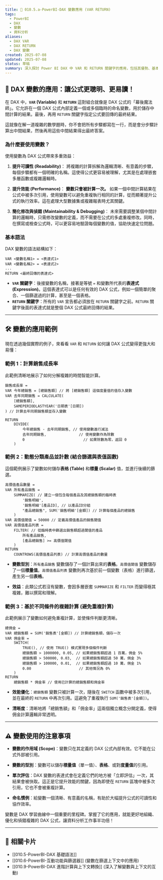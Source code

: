 ```yaml
---
title: 🧮 010.5.a-PowerBI-DAX 變數應用 (VAR RETURN)
tags:
  - PowerBI
  - DAX
  - 變數
  - 資料分析
aliases:
  - DAX VAR
  - DAX RETURN
  - DAX 變數
created: 2025-07-08
updated: 2025-07-08
status: 草稿
summary: 深入探討 Power BI DAX 中 VAR 和 RETURN 關鍵字的應用，包括其優勢、基本語法及多種實用範例，以提升 DAX 公式的可讀性、效能與可維護性。
---
```


## 🧮 DAX 變數的應用：讓公式更聰明、更易讀！

在 DAX 中，**`VAR` (Variable)** 和 **`RETURN`** 這對組合就像是 DAX 公式的「幕後魔法師」。它允許在一個 DAX 公式內部定義一個或多個臨時的命名變數，用於儲存中間計算的結果。最後，再用 `RETURN` 關鍵字指定公式要回傳的最終結果。

這就像在解一道複雜的數學題時，你不會把所有步驟都寫在一行，而是會分步驟計算出中間結果，然後再用這些中間結果得出最終答案。

### 為什麼要使用變數？

使用變數為 DAX 公式帶來多重效益：

1.  **提升可讀性 (Readability)**：
    將複雜的計算拆解為邏輯清晰、有意義的步驟，每個步驟都有一個明確的名稱。這使得公式更容易被理解，尤其是在處理嵌套多層函數或複雜邏輯時。

2.  **提升效能 (Performance)**：
    **變數只會被計算一次。** 如果一個中間計算結果在公式中被多次引用，使用變數可以避免重複執行相同的計算，從而顯著提升公式的執行效率。這在處理大型數據集或複雜報表時尤其關鍵。

3.  **簡化修改與偵錯 (Maintainability & Debugging)**：
    未來需要調整某個中間計算的邏輯時，只需修改變數的定義，而不需要在公式的多處重複修改。同時，在撰寫或檢查公式時，可以更容易地驗證每個變數的值，協助快速定位問題。

### 基本語法

DAX 變數的語法結構如下：

```dex
VAR <變數名稱1> = <表達式1>
VAR <變數名稱2> = <表達式2>
...
RETURN <最終回傳的表達式>
```

- **`VAR` 關鍵字**：後接變數的名稱，接著是等號 `=` 和變數所代表的**表達式 (Expression)**。這個表達式可以是任何有效的 DAX 公式，例如一個簡單的聚合、一個篩選過的計算，甚至是一個表格。
- **`RETURN` 關鍵字**：所有的 `VAR` 宣告都必須放在 `RETURN` 關鍵字之前。`RETURN` 關鍵字後面的表達式就是整個 DAX 公式最終回傳的結果。

---
## 🛠️ 變數的應用範例

現在透過幾個實際的例子，來看看 `VAR` 和 `RETURN` 如何讓 DAX 公式變得更強大和易懂：

### 範例 1：計算銷售成長率

此範例清晰地展示了如何分解複雜的時間智能計算。

```dex
銷售成長率 =
VAR 今年總銷售 = [總銷售額] // 將 [總銷售額] 這個度量值的值存入變數
VAR 去年同期銷售 = CALCULATE(
    [總銷售額],
    SAMEPERIODLASTYEAR('日期表'[日期])
) // 計算去年同期銷售額並存入變數

RETURN
    DIVIDE(
        今年總銷售 - 去年同期銷售, // 使用變數進行減法
        去年同期銷售,               // 使用變數作為除數
        0                           // 如果除數為零，返回 0
    )
```

### 範例 2：動態分類產品並計數 (結合篩選與表值函數)

這個範例展示了變數如何儲存**表格 (Table)** 和**標量 (Scalar)** 值，並進行後續的篩選。

```dex
高價值產品數量 =
VAR 所有產品銷售 =
    SUMMARIZE( // 建立一個包含每個產品及其總銷售額的臨時表
        '銷售明細',
        '銷售明細'[產品ID], // 以產品ID分組
        "產品總銷售", SUM('銷售明細'[金額]) // 計算每個產品的總銷售
    )
VAR 高價值閾值 = 50000 // 定義高價值產品的銷售閾值
VAR 高價值產品列表 =
    FILTER( // 從臨時表中篩選出銷售額超過閾值的產品
        所有產品銷售,
        [產品總銷售] >= 高價值閾值
    )
RETURN
    COUNTROWS(高價值產品列表) // 計算高價值產品的數量
```

- **變數型別**：`所有產品銷售` 變數儲存了一個計算出來的**表格**。`高價值閾值` 變數儲存了一個**標量值**。`高價值產品列表` 變數則再次基於前一個變數（表格）進行篩選，產生另一個**表格**。

- **效益**：此類公式若沒有變數，會因多層嵌套 `SUMMARIZE` 和 `FILTER` 而變得極其複雜，難以撰寫和理解。

### 範例 3：基於不同條件的複雜計算 (避免重複計算)

此範例展示了變數如何避免重複計算，並使條件判斷更清晰。

```dex
總佣金 =
VAR 總銷售額 = SUM('銷售表'[金額]) // 計算總銷售額，儲存一次
VAR 佣金率 =
    SWITCH(
        TRUE(), // 使用 TRUE() 模式實現多個條件判斷
        總銷售額 > 1000000, 0.05, // 如果總銷售額超過 1 百萬，佣金 5%
        總銷售額 > 500000, 0.03,  // 如果總銷售額超過 50 萬，佣金 3%
        總銷售額 > 100000, 0.01,  // 如果總銷售額超過 10 萬，佣金 1%
        0.00                      // 其他情況為 0%
    )
RETURN
    總銷售額 * 佣金率 // 使用已計算的總銷售額和佣金率
```

- **效能優化**：`總銷售額` 變數只被計算一次，隨後在 `SWITCH` 函數中被多次引用，並在最終的 `RETURN` 中再次引用。這避免了重複執行 `SUM('銷售表'[金額])`。

- **清晰度**：清晰地將「總銷售額」和「佣金率」這兩個獨立概念分開定義，使得佣金計算邏輯非常透明。

---
## ⚠️ 變數使用的注意事項

- **變數的作用域 (Scope)**：變數只在其定義的 DAX 公式內部有效。它不能在公式外部被引用。

- **變數的型別**：變數可以儲存**標量值**（單一值）、**表格**、或對**度量值**的引用。

- **單次評估**：DAX 變數的表達式會在定義它們的地方被「立即評估」一次，其結果會被快取。這正是它提升效能的關鍵，因為即使在 `RETURN` 區塊中被多次引用，它也不會被重複計算。

- **命名慣例**：給變數一個清晰、有意義的名稱，有助於大幅提升公式的可讀性和協作效率。

變數是 DAX 學習曲線中一個重要的里程碑。掌握了它的應用，就能更好地組織、優化和偵錯複雜的 DAX 公式，讓資料分析工作事半功倍！

---
## 🔗 相關卡片

- [[010.5-PowerBI-DAX 基礎語法]]
- [[010.6-PowerBI-互動功能與篩選器]] (變數在篩選上下文中的應用)
- [[010.9-PowerBI-DAX 進階計算與上下文轉換]] (深入了解變數與上下文的互動)